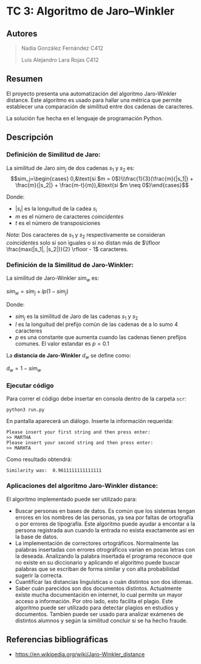 # TC 3: Algoritmo de Jaro–Winkler 

## Autores
> Nadia González Fernández C412
>
> Luis Alejandro Lara Rojas C412

## Resumen
El proyecto presenta una automatización del algoritmo Jaro-Winkler distance. 
Este algoritmo es usado para hallar una métrica que permite establecer una comparación de similitud entre dos cadenas de caracteres. 

La solución fue hecha en el lenguaje de programación Python.

## Descripción
### Definición de Similitud de Jaro:

La similitud de Jaro $sim_j$ de dos cadenas $s_1$ y $s_2$ es:
$$sim_j=\begin{cases} 0,&\text{si $m = 0$}\\\frac{1}{3}(\frac{m}{|s_1|} + \frac{m}{|s_2|} + \frac{m-t}{m}),&\text{si $m \neq 0$}\end{cases}$$

Donde:
- $|s_i|$ es la longuitud de la cadea
 $s_i$
 - $m$ es el número de caracteres *coincidentes*
 - $t$ es el número de transposiciones

*Nota:* Dos caracteres de $s_1$ y $s_2$ respectivamente se consideran *coincidentes* solo si son iguales o 
si no distan más de $\lfloor \frac{max(|s_1|, |s_2|)}{2} \rfloor - 1$ caracteres.

### Definición de la Similitud de Jaro-Winkler:

La similitud de Jaro-Winkler $sim_w$ es:

$sim_w =  sim_j + lp(1 - sim_j)$

Donde:
- $sim_j$ es la similitud de Jaro de las cadenas $s_1$ y $s_2$
- $l$ es la longuitud del prefijo común de las cadenas de a lo sumo 4 caracteres
- $p$ es una constante que aumenta cuando las cadenas tienen prefijos comunes. El valor estandar es $p = 0.1$

La **distancia de Jaro-Winkler** $d_w$ se define como:

$d_w = 1- sim_w$

### Ejecutar código

Para correr el código debe insertar en consola dentro de la carpeta `scr`:
```
python3 run.py 
```

En pantalla aparecerá un diálogo. Inserte la información requerida:

```
Please insert your first string and then press enter:
>> MARTHA
Please insert your second string and then press enter:
>> MARHTA
```

Como resultado obtendrá:
```
Similarity was:  0.9611111111111111
```

### Aplicaciones del algoritmo Jaro-Winkler distance:
El algoritmo implementado puede ser utilizado para:
- Buscar personas en bases de datos. Es común que los sistemas tengan errores en los nombres de las personas,
 ya sea por faltas de ortografía o por errores de tipografía. Este algoritmo puede ayudar a encontar a la 
 persona registrada aun cuando la entrada no exista exactamente así en la base de datos.
- La implementación de correctores ortográficos. Normalmente las palabras insertadas con errores otrográficos varían
en pocas letras con la deseada. Analizando la palabra insertada el programa reconoce que no 
existe en su diccionario y aplicando el algoritmo puede buscar palabras que se escriban de forma similar y con alta probabilidad
sugerir la correcta.
- Cuantificar las distancias linguísticas o cuán distintos son dos idiomas.
- Saber cuán parecidos son dos documentos distintos. Actualmente existe mucha documentación en internet, lo cual permite un mayor 
acceso a información. Por otro lado, esto facilita el plagio. Este algoritmo puede ser utilizado para detectar plagios en estudios
y documentos. Tambien puede ser usado para analizar exámenes de distintos alumnos y según la similitud
 concluir si se ha hecho fraude.

## Referencias bibliográficas

- https://en.wikipedia.org/wiki/Jaro–Winkler_distance